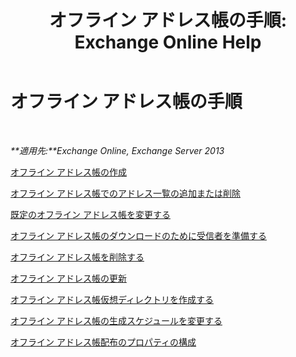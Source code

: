 ﻿---
title: 'オフライン アドレス帳の手順: Exchange Online Help'
TOCTitle: オフライン アドレス帳の手順
ms:assetid: b7f26eca-b93b-4834-ba50-11febdefbb18
ms:mtpsurl: https://technet.microsoft.com/ja-jp/library/Bb124351(v=EXCHG.150)
ms:contentKeyID: 49896432
ms.date: 05/22/2018
mtps_version: v=EXCHG.150
ms.translationtype: HT
---

# オフライン アドレス帳の手順

 

_**適用先:**Exchange Online, Exchange Server 2013_

[オフライン アドレス帳の作成](create-an-offline-address-book-exchange-2013-help.md)

[オフライン アドレス帳でのアドレス一覧の追加または削除](add-an-address-list-to-or-remove-an-address-list-from-an-offline-address-book-exchange-2013-help.md)

[既定のオフライン アドレス帳を変更する](change-the-default-offline-address-book-exchange-2013-help.md)

[オフライン アドレス帳のダウンロードのために受信者を準備する](provision-recipients-for-offline-address-book-downloads-exchange-2013-help.md)

[オフライン アドレス帳を削除する](remove-an-offline-address-book-exchange-2013-help.md)

[オフライン アドレス帳の更新](update-an-offline-address-book-exchange-2013-help.md)

[オフライン アドレス帳仮想ディレクトリを作成する](create-an-offline-address-book-virtual-directory-exchange-2013-help.md)

[オフライン アドレス帳の生成スケジュールを変更する](change-the-offline-address-book-generation-schedule-exchange-2013-help.md)

[オフライン アドレス帳配布のプロパティの構成](configure-offline-address-book-distribution-properties-exchange-2013-help.md)


